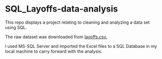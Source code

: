 # SQL_Layoffs-data-analysis
This repo displays a project relating to cleaning and analyzing a data set using SQL.  

The raw dataset was downloaded from [layoffs.csv.](https://github.com/AlexTheAnalyst/MySQL-YouTube-Series/blob/2fafcfb55511e089ab19aa1d5d542f138f68991a/layoffs.csv)

I used MS-SQL Server and imported the Excel files to a SQL Database in my local machine to carry forward with the analysis.
